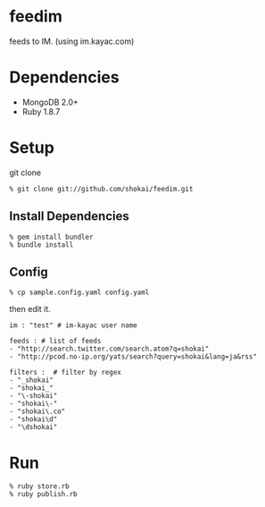 feedim
======

feeds to IM. (using im.kayac.com)


Dependencies
============

* MongoDB 2.0+
* Ruby 1.8.7

Setup
=====

git clone

    % git clone git://github.com/shokai/feedim.git


Install Dependencies
--------------------

    % gem install bundler
    % bundle install


Config
------

    % cp sample.config.yaml config.yaml

then edit it.

    im : "test" # im-kayac user name

    feeds : # list of feeds
    - "http://search.twitter.com/search.atom?q=shokai"
    - "http://pcod.no-ip.org/yats/search?query=shokai&lang=ja&rss"

    filters :  # filter by regex
    - "_shokai"
    - "shokai_"
    - "\-shokai"
    - "shokai\-"
    - "shokai\.co"
    - "shokai\d"
    - "\dshokai"

Run
===

    % ruby store.rb
    % ruby publish.rb
